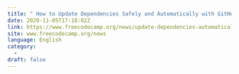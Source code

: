 ```yaml
---
title: " How to Update Dependencies Safely and Automatically with GitHub Actions and Renovate "
date: 2020-11-05T17:18:02Z
link: https://www.freecodecamp.org/news/update-dependencies-automatically-with-github-actions-and-renovate/?utm_medium=RSS&utm_source=news.12bit.vn
site: www.freecodecamp.org/news
language: English
category:
  -   
draft: false
---
```

